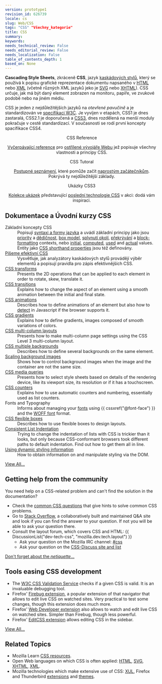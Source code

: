 ```yaml
---
version: prototype1
revision_id: 626739
locale: cs
slug: Web/CSS
tags: "CSS" "Všechny_kategorie"
title: CSS
summary: 
keywords: 
needs_technical_review: False
needs_editorial_review: False
needs_localization: False
table_of_contents_depth: 1
based_on: None
---
```

<p><span class="seoSummary"><strong>Cascading Style Sheets</strong>, zkráceně <strong>CSS</strong>, jazyk <a href="/en-US/docs/DOM/stylesheet">kaskádových stylů</a>, který se používá k popisu grafické reprezentace dokumentu napsaného v <a href="/en-US/docs/HTML" title="The HyperText Mark-up Language">HTML</a></span> nebo <a href="/en-US/docs/XML" title="en-US/docs/XML">XML</a> (včetně různých XML jazyků jeko je <a href="/en-US/docs/SVG" title="en-US/docs/SVG">SVG</a> nebo <a href="/en-US/docs/XHTML" title="en-US/docs/XHTML">XHTML</a>)<span class="seoSummary">. CSS určuje, jak má být daný element zobrazen na monitoru, papíře, ve zvukové podobě nebo na jiném médiu.</span></p>
<p>CSS je jeden z nejdůležitějších jazyků na <em>otevřené pavučině</em> a je standardizován ve <a class="external" href="http://w3.org/Style/CSS/#specs">specifikaci W3C</a>. Je vyvíjen v etapách, CSS1 je dnes zastaralá, CSS2.1 je doporučená a <a href="/en-US/docs/CSS/CSS3" title="CSS3">CSS3</a>, dnes rozdělená na menší moduly pokračuje v cestě standardizací. V současnosti se rodí první koncepty spacifikace CSS4.</p>
<div style="margin:auto;text-align:center;">
  <div class="callout-box action-driven">
    <div>
      CSS Reference</div>
    <p><a href="/en-US/docs/CSS/CSS_Reference" title="en-US/docs/CSS/CSS_Reference">Vyčerpávající reference</a> pro <u>ostřílené vývojáře Webu</u> jež popisuje všechny vlastnosti a principy CSS.</p>
  </div>
  <div class="callout-box action-driven">
    <div>
      CSS Tutoral</div>
    <p><a href="/en-US/docs/CSS/Getting_Started" title="en-US/docs/CSS/Getting_Started">Postupné seznámení</a>, které pomůže začít <u>naprostým začátečníkům</u>. Pokrývá ty nejdůležitější základy.</p>
  </div>
  <div class="callout-box action-driven">
    <div>
      Ukázky CSS3</div>
    <p><a href="/en-US/demos/tag/tech:css3" title="https://developer.mozilla.org/en-US/demos/tag/tech:css3">Kolekce ukázek</a> představující <u>poslední technologie CSS</u> v akci: dodá vám inspiraci.</p>
  </div>
</div>
<div class="row topicpage-table">
  <div class="section">
    <h2 class="Documentation" id="Documentation" name="Documentation">Dokumentace a Úvodní kurzy CSS</h2>
    <dl>
      <dt>
        Základní koncepty CSS</dt>
      <dd>
        Popisují <a href="/en-US/docs/CSS/Syntax" title="/en-US/docs/CSS/Syntax">syntaxi a formy jazyka</a> a uvádí základní principy jako jsou <a href="/en-US/docs/CSS/Specificity" title="Specificity">priority</a> a <a href="/en-US/docs/CSS/inheritance" title="inheritance">dědičnost</a>, <a href="/en-US/docs/CSS/box_model" title="Box model">box model</a>, <a href="/en-US/docs/CSS/margin_collapsing" title="Margin collapsing">splynutí okolí</a>, <a href="/en-US/docs/CSS/Understanding_z-index/The_stacking_context" title="The stacking context">překrývání</a> a <a href="/en-US/docs/CSS/block_formatting_context" title="block formatting context">block-formatting</a> contexts, nebo <a href="/en-US/docs/CSS/initial_value" title="initial value">initial</a>, <a href="/en-US/docs/CSS/computed_value" title="computed value">computed</a>, <a href="/en-US/docs/CSS/used_value" title="used value">used</a> and <a href="/en-US/docs/CSS/actual_value" title="actual value">actual</a> values. Entity jako <a href="/en-US/docs/CSS/Shorthand_properties" title="CSS/Shorthand_properties">CSS shorthand properties</a> jsou též definovány.</dd>
      <dt>
        <a href="/en-US/docs/CSS/Writing_Efficient_CSS" title="CSS/Writing_Efficient_CSS">Píšeme efektivní CSS</a></dt>
      <dd>
        Vysvětluje, jak analyzátory kaskádových stylů provádějí výběr elementů a popisují pravidla pro zápis efektivnějších CSS.</dd>
      <dt>
        <a href="/en-US/docs/CSS/Tutorials/Using_CSS_transforms" title="How to use CSS3 Transforms (2D and 3D)">CSS transforms</a></dt>
      <dd>
        Presents the 2D operations that can be applied to each element in order to rotate, skew, translate it.</dd>
      <dt>
        <a href="/en-US/docs/CSS/Tutorials/Using_CSS_transitions" title="How to use a CSS transition">CSS transitions</a></dt>
      <dd>
        Explains how to change the aspect of an element using a smooth animation between the initial and final state.</dd>
      <dt>
        <a href="/en-US/docs/CSS/Tutorials/Using_CSS_animations" title="How to use a CSS animation">CSS animations</a></dt>
      <dd>
        Describes how to define animations of an element but also how to <a href="/en-US/docs/CSS/CSS_animations/Detecting_CSS_animation_support" title="https://developer.mozilla.org/en-US/docs/CSS/CSS_animations/Detecting_CSS_animation_support">detect</a> in Javascript if the browser supports it.</dd>
      <dt>
        <a href="/en-US/docs/CSS/Using_CSS_gradients" title="How to use CSS3 Gradients">CSS gradients</a></dt>
      <dd>
        Explains how to define gradients, images composed of smooth variations of colors.</dd>
      <dt>
        <a href="/en-US/docs/CSS/Using_CSS_multi-column_layouts" title="How to use CSS3 Multicol layout">CSS multi-column layouts</a></dt>
      <dd>
        Presents how to make multi-column page settings using the CSS Level 3 multi-column layout.</dd>
      <dt>
        <a href="/en-US/docs/CSS/Multiple_backgrounds" title="How to use the CSS3 multiple background feature">CSS multiple backgrounds</a></dt>
      <dd>
        Describes how to define several backgrounds on the same element.</dd>
      <dt>
        <a href="/en-US/docs/CSS/Scaling_background_images" title="CSS/Scaling_background_images">Scaling background images</a></dt>
      <dd>
        Shows how to control background images when the image and the container are not the same size.</dd>
      <dt>
        <a class="internal" href="/en-US/docs/CSS/Media_queries" title="How to use CSS3 Media Queries">CSS media queries</a></dt>
      <dd>
        Presents how to select style sheets based on details of the rendering device, like its viewport size, its resolution or if it has a touchscreen.</dd>
      <dt>
        <a href="/en-US/docs/CSS_Counters" title="CSS Counters">CSS counters</a></dt>
      <dd>
        Explains how to use automatic counters and numbering, essentially used as list counters.</dd>
      <dt>
        Fonts and Typography</dt>
      <dd>
        Informs about managing your <a href="/en-US/docs/CSS/font" title="font">fonts</a> using {{ cssxref("@font-face") }} and the <a href="/en-US/docs/WOFF" title="About_WOFF">WOFF font</a> format.</dd>
      <dt>
        <a href="/en-US/docs/CSS/Using_CSS_flexible_boxes" title="Using CSS flexible boxes">CSS flexible boxes</a></dt>
      <dd>
        Describes how to use flexible boxes to design layouts.</dd>
      <dt>
        <a href="/en-US/docs/Consistent_List_Indentation" title="Consistent_List_Indentation">Consistent List Indentation</a></dt>
      <dd>
        Trying to change the indentation of lists with CSS is trickier than it looks, but only because CSS-conformant browsers took different paths to default indentation. Find out how to get them all in line.</dd>
      <dt>
        <a href="/en-US/docs/DOM/Using_dynamic_styling_information" title="DOM/Using_dynamic_styling_information">Using dynamic styling information</a></dt>
      <dd>
        How to obtain information on and manipulate styling via the DOM.</dd>
    </dl>
    <p><span class="alllinks"><a href="/en-US/docs/tag/CSS" title="/en-US/docs/tag/CSS">View All...</a></span></p>
  </div>
  <div class="section">
    <h2 class="Community" id="Community" name="Community">Getting help from the community</h2>
    <p>You need help on a CSS-related problem and can't find the solution in the documentation?</p>
    <ul>
      <li>Check the <a href="/en-US/docs/CSS/Common_CSS_Questions" title="en-US/docs/CSS/Common_CSS_Questions">common CSS questions</a> that give hints to solve common CSS problems.</li>
      <li>Go to <a href="http://stackoverflow.com/questions/tagged/css" title="http://stackoverflow.com/questions/tagged/css">Stack Overflow</a>, a collaboratively built and maintained Q&amp;A site and look if you can find the answer to your question. If not you will be able to ask your question there.</li>
      <li>Consult the layout forum, which covers CSS and HTML: {{ DiscussionList("dev-tech-css", "mozilla.dev.tech.layout") }}
        <ul>
          <li>Ask your question on the Mozilla IRC channel: <a class="link-irc" href="irc://irc.mozilla.org/css">#css</a></li>
          <li>Ask your question on the <a class="external" href="http://www.css-discuss.org/">CSS-Discuss site and list</a></li>
        </ul>
      </li>
    </ul>
    <p><span class="alllinks"><a class="external" href="http://www.catb.org/~esr/faqs/smart-questions.html" title="http://www.catb.org/~esr/faqs/smart-questions.html">Don't forget about the <em>netiquette</em>...</a></span></p>
    <h2 class="Tools" id="Tools" name="Tools">Tools easing CSS development</h2>
    <ul>
      <li><span class="external">The </span><a class="external" href="http://jigsaw.w3.org/css-validator/">W3C CSS Validation Service</a> checks if a given CSS is valid. It is an invaluable debugging tool.</li>
      <li>Firefox' <a class="link-https" href="https://addons.mozilla.org/en-US/firefox/addon/1843">Firebug extension</a><span class="external">, a popular</span> extension of that navigator that allows to edit live CSS on watched sites. Very practical to test some changes, though this extension does much more.</li>
      <li><span class="external">Firefox' </span><a class="link-https" href="https://addons.mozilla.org/en-US/firefox/addon/60">Web Developer extension</a> also allows to watch and edit live CSS on watched sites. Simpler than Firebug, though less powerful.</li>
      <li>Firefox' <a class="external link-https" href="https://addons.mozilla.org/en-US/firefox/addon/179">EditCSS extension</a> allows editing CSS in the sidebar.</li>
    </ul>
    <p><span class="alllinks"><a href="/en-US/docs/tag/CSS:Tools" title="/en-US/docs/tag/CSS:Tools">View All...</a></span></p>
    <h2 class="Related_Topics" id="Related_Topics" name="Related_Topics">Related Topics</h2>
    <ul>
      <li>Mozilla Learn <a href="/en-US/learn/css" title="https://developer.mozilla.org/en-US/learn/css">CSS resources</a>.</li>
      <li>Open Web languages on which CSS is often applied: <a href="/en-US/docs/HTML" title="en-US/docs/HTML">HTML</a>, <a href="/en-US/docs/SVG" title="SVG">SVG</a>, <a href="/en-US/docs/XHTML" title="en-US/docs/XHTML">XHTML</a>, <a href="/en-US/docs/XML" title="en-US/docs/XML">XML</a>.</li>
      <li>Mozilla technologies which make extensive use of CSS: <a href="/en-US/docs/XUL" title="en-US/docs/XUL">XUL</a>, Firefox and Thunderbird <a href="/en-US/docs/Extensions" title="en-US/docs/Extensions">extensions</a> and <a href="/en-US/docs/Themes" title="en-US/docs/Themes">themes</a>.</li>
    </ul>
  </div>
</div>
<p>&nbsp;</p>

